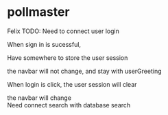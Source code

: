 # pollmaster

Felix TODO:
Need to connect user login

When sign in is sucessful,</br>

Have somewhere to store the user session</br>

the navbar will not change, and stay with userGreeting</br>

When login is click, the user session will clear</br>

the navbar will change
</br>
Need connect search with database search</br>
